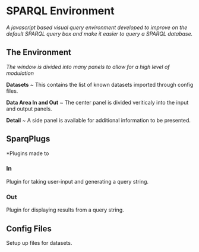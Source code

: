 # SPARQL Environment

*A javascript based visual query environment developed to improve on the default SPARQL query box and make it easier to query a SPARQL database.*

## The Environment

*The window is divided into many panels to allow for a high level of modulation*

**Datasets** ~ This contains the list of known datasets imported through config files.

**Data Area In and Out** ~ The center panel is divided veriticaly into the input and output panels.

**Detail** ~ A side panel is available for additional information to be presented.

## SparqPlugs

*Plugins made to 

### In

Plugin for taking user-input and generating a query string.

### Out

Plugin for displaying results from a query string.

## Config Files

Setup up files for datasets.

